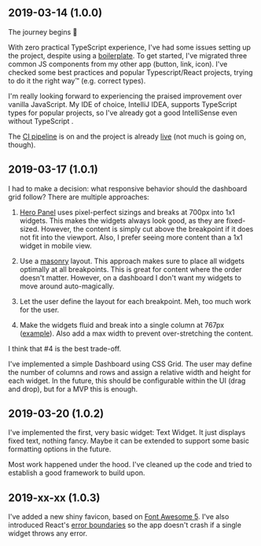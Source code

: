 ## 2019-03-14 (1.0.0)

The journey begins :rocket:

With zero practical TypeScript experience, I've had some issues setting up the project, despite using a [boilerplate](https://github.com/facebook/create-react-app). To get started, I've migrated three common JS components from my other app (button, link, icon). I've checked some best practices and popular Typescript/React projects, trying to do it the right way™ (e.g. correct types).

I'm really looking forward to experiencing the praised improvement over vanilla JavaScript. My IDE of choice, IntelliJ IDEA, supports TypeScript types for popular projects, so I've already got a good IntelliSense even without TypeScript .

The [CI pipeline](https://travis-ci.org/darekkay/dashboard) is on and the project is already [live](https://dashboard.darekkay.com) (not much is going on, though).

## 2019-03-17 (1.0.1)

I had to make a decision: what responsive behavior should the dashboard grid follow? There are multiple approaches:

1. [Hero Panel](https://heropanel.com/) uses pixel-perfect sizings and breaks at 700px into 1x1 widgets. This makes the widgets always look good, as they are fixed-sized. However, the content is simply cut above the breakpoint if it does not fit into the viewport. Also, I prefer seeing more content than a 1x1 widget in mobile view.

2. Use a [masonry](https://masonry.desandro.com/) layout. This approach makes sure to place all widgets optimally at all breakpoints. This is great for content where the order doesn't matter. However, on a dashboard I don't want my widgets to move around auto-magically.

3. Let the user define the layout for each breakpoint. Meh, too much work for the user.

4. Make the widgets fluid and break into a single column at 767px ([example](https://colorlib.com/polygon/adminator/index.html)). Also add a max width to prevent over-stretching the content.

I think that #4 is the best trade-off.

I've implemented a simple Dashboard using CSS Grid. The user may define the number of columns and rows and assign a relative width and height for each widget. In the future, this should be configurable within the UI (drag and drop), but for a MVP this is enough.

## 2019-03-20 (1.0.2)

I've implemented the first, very basic widget: Text Widget. It just displays fixed text, nothing fancy. Maybe it can be extended to support some basic formatting options in the future.

Most work happened under the hood. I've cleaned up the code and tried to establish a good framework to build upon.

## 2019-xx-xx (1.0.3)

I've added a new shiny favicon, based on [Font Awesome 5](https://fontawesome.com/). I've also introduced React's [error boundaries](https://reactjs.org/docs/error-boundaries.html) so the app doesn't crash if a single widget throws any error.
